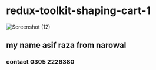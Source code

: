 # redux-toolkit-shaping-cart-1
![Screenshot (12)](https://github.com/asifraza552/redux-toolkit-shaping-cart-1/assets/142923572/101aba4e-6ca3-47ca-a2be-b641dfc9d14b)

## my name asif raza from narowal
### contact 0305 2226380
